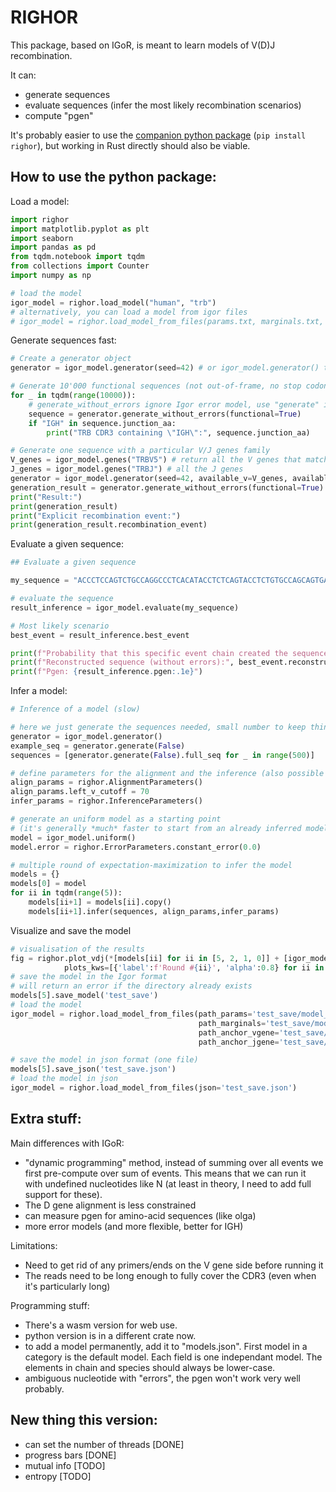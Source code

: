# RIGHOR

This package, based on IGoR, is meant to learn models of V(D)J recombination.

It can:
- generate sequences
- evaluate sequences (infer the most likely recombination scenarios)
- compute "pgen"

It's probably easier to use the [companion python package](https://pypi.org/project/righor/) (`pip install righor`), but working in Rust directly should also be viable.


How to use the python package:
------------------------------

Load a model:
```py
import righor
import matplotlib.pyplot as plt
import seaborn
import pandas as pd
from tqdm.notebook import tqdm
from collections import Counter
import numpy as np

# load the model
igor_model = righor.load_model("human", "trb")
# alternatively, you can load a model from igor files 
# igor_model = righor.load_model_from_files(params.txt, marginals.txt, anchor_v.csv, anchor_j.csv)
```

Generate sequences fast:

```py
# Create a generator object
generator = igor_model.generator(seed=42) # or igor_model.generator() to run it without a seed

# Generate 10'000 functional sequences (not out-of-frame, no stop codons, right boundaries)
for _ in tqdm(range(10000)):
    # generate_without_errors ignore Igor error model, use "generate" if this is needed
    sequence = generator.generate_without_errors(functional=True)
    if "IGH" in sequence.junction_aa:
        print("TRB CDR3 containing \"IGH\":", sequence.junction_aa)

# Generate one sequence with a particular V/J genes family
V_genes = igor_model.genes("TRBV5") # return all the V genes that match TRBV5
J_genes = igor_model.genes("TRBJ") # all the J genes
generator = igor_model.generator(seed=42, available_v=V_genes, available_j=J_genes)
generation_result = generator.generate_without_errors(functional=True)
print("Result:")
print(generation_result)
print("Explicit recombination event:")
print(generation_result.recombination_event)
```

Evaluate a given sequence:

```py
## Evaluate a given sequence

my_sequence = "ACCCTCCAGTCTGCCAGGCCCTCACATACCTCTCAGTACCTCTGTGCCAGCAGTGAGGACAGGGACGTCACTGAAGCTTTCTTTGGACAAGGCACC"

# evaluate the sequence
result_inference = igor_model.evaluate(my_sequence)

# Most likely scenario
best_event = result_inference.best_event

print(f"Probability that this specific event chain created the sequence: {best_event.likelihood / result_inference.likelihood:.2f}.")
print(f"Reconstructed sequence (without errors):", best_event.reconstructed_sequence)
print(f"Pgen: {result_inference.pgen:.1e}")
```

Infer a model:

```py
# Inference of a model (slow)

# here we just generate the sequences needed, small number to keep things 
generator = igor_model.generator()
example_seq = generator.generate(False)
sequences = [generator.generate(False).full_seq for _ in range(500)]

# define parameters for the alignment and the inference (also possible for the evaluation)
align_params = righor.AlignmentParameters()
align_params.left_v_cutoff = 70
infer_params = righor.InferenceParameters()

# generate an uniform model as a starting point
# (it's generally *much* faster to start from an already inferred model)
model = igor_model.uniform()
model.error = righor.ErrorParameters.constant_error(0.0)

# multiple round of expectation-maximization to infer the model
models = {}
models[0] = model
for ii in tqdm(range(5)):
    models[ii+1] = models[ii].copy()
    models[ii+1].infer(sequences, align_params,infer_params)
```

Visualize and save the model
```py
# visualisation of the results
fig = righor.plot_vdj(*[models[ii] for ii in [5, 2, 1, 0]] + [igor_model],
            plots_kws=[{'label':f'Round #{ii}', 'alpha':0.8} for ii in [10,2, 1, 0]] + [{'label':f'og'}] )
# save the model in the Igor format
# will return an error if the directory already exists
models[5].save_model('test_save')
# load the model
igor_model = righor.load_model_from_files(path_params='test_save/model_params.txt',
                                          path_marginals='test_save/model_marginals.txt',
                                          path_anchor_vgene='test_save/V_gene_CDR3_anchors.csv',
                                          path_anchor_jgene='test_save/J_gene_CDR3_anchors.csv')

# save the model in json format (one file)
models[5].save_json('test_save.json')
# load the model in json
igor_model = righor.load_model_from_files(json='test_save.json')
```
Extra stuff:
------------

Main differences with IGoR:
- "dynamic programming" method, instead of summing over all events we first pre-compute over sum of events. This means that we can run it with undefined nucleotides like N (at least in theory, I need to add full support for these).
- The D gene alignment is less constrained
- can measure pgen for amino-acid sequences (like olga)
- more error models (and more flexible, better for IGH)

Limitations:
- Need to get rid of any primers/ends on the V gene side before running it
- The reads need to be long enough to fully cover the CDR3 (even when it's particularly long)


Programming stuff:
- There's a wasm version for web use.
- python version is in a different crate now.
- to add a model permanently, add it to "models.json". First model in a category is the default model. Each field is one independant model. The elements in chain and species should always be lower-case.
- ambiguous nucleotide with "errors", the pgen won't work very well probably.


New thing this version:
-----------------------
- can set the number of threads [DONE]
- progress bars [DONE]
- mutual info [TODO]
- entropy [TODO]
